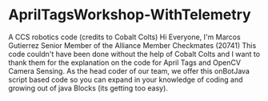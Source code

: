 # AprilTagsWorkshop-WithTelemetry
A CCS robotics code (credits to Cobalt Colts)
Hi Everyone, 
  I'm Marcos Gutierrez
    Senior Member of the Alliance Member Checkmates (20741)
This code couldn't have been done without the help of Cobalt Colts and I want to thank them for the explanation on 
the code for April Tags and OpenCV Camera Sensing. As the head coder of our team, we offer this onBotJava script based
code so you can expand in your knowledge of coding and growing out of java Blocks (its getting too easy). 
